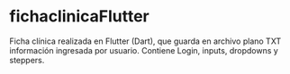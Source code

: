 # fichaclinicaFlutter
Ficha clínica realizada en Flutter (Dart), que guarda en archivo plano TXT información ingresada por usuario. Contiene Login, inputs, dropdowns y steppers.
